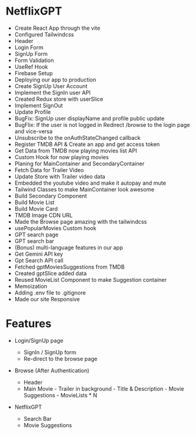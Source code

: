 # NetflixGPT

- Create React App through the vite
- Configured Tailwindcss
- Header
- Login Form
- SignUp Form
- Form Validation
- UseRef Hook
- Firebase Setup
- Deploying our app to production
- Create SignUp User Account
- Implement the SignIn user API
- Created Redux store with userSlice
- Implement SignOut
- Update Profile
- BugFix: SignUp user displayName and profile public update
- BugFlix: If the user is not logged in Redirect /browse to the login page and vice-versa
- Unsubscribe to the onAuthStateChanged callback
- Register TMDB API & Create an app and get access token
- Get Data from TMDB now playing movies list API
- Custom Hook for now playing movies
- Planing for MainContainer and SecondaryContainer 
- Fetch Data for Trailer Video
- Update Store with Trailer video data
- Embedded the youtube video and make it autopay and mute
- Tailwind Classes to make MainContainer look awesome
- Build Secondary Component
- Build Movie List
- Build Movie Card
- TMDB Image CDN URL
- Made the Browse page amazing with the tailwindcss
- usePopularMovies Custom hook
- GPT search page
- GPT search bar
- (Bonus) multi-language features in our app
- Get Gemini API key
- Gpt Search API call
- Fetched gptMoviesSuggestions from TMDB
- Created gptSlice added data
- Reused MovieList Component to make Suggestion container
- Memoization
- Adding .env file to .gitignore
- Made our site Responsive

# Features

- Login/SignUp page
    - SignIn / SignUp form
    - Re-direct to the browse page
- Browse (After Authentication)
  - Header
  - Main Movie
        - Trailer in background
        - Title & Description
        - Movie Suggestions
            - MovieLists * N

- NetflixGPT
    - Search Bar
    - Movie Suggestions




